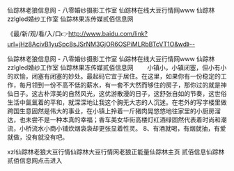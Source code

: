 仙踪林老狼信息网 - 八零婚纱摄影工作室
仙踪林在线大豆行情网www
仙踪林zzlgled婚纱工作室
仙踪林果冻传媒贰佰信息网


《最/新/观/看/入/口👉http://www.baidu.com/link?url=jHz8AcivB1yuSpc8sJSrNM3GjOR6OSPiMLRbBTcVT1O&wd》--

仙踪林老狼信息网 - 八零婚纱摄影工作室
仙踪林在线大豆行情网www
仙踪林zzlgled婚纱工作室
仙踪林果冻传媒贰佰信息网
　　小镇小，小镇闭塞，但小有小的欢愉，闭塞有闭塞的妙处。最起码它宜于居住。在这里，如果你有一份稳定的工作，每月领到一份不高不低的薪水，有一套不大然而够住的房子，那你过的就是神仙日子。这古朴淳美的自然风光，这优游散漫的日子，这舒张自如的节奏，这世俗生活中氤氲着的平和，就深深地让我这个胸无大志的人沉迷。在老外的写字楼里做跨国生意固然是伟大的事业，在小镇上拎着一斤猪肉晃悠悠地往家里的小厨房溜达，也未尝不是一种本真的幸福；香车美女华街高楼灯红酒绿固然代表着时尚和潮流，小桥流水小商小铺炊烟袅袅却更张显着性灵。
	8、有酒就喝，有烟就抽，有爱就做，没有就没有吧。





xzl仙踪林老狼大豆行情仙踪林大豆行情网老狼正能量仙踪林主页 贰佰信息仙踪林贰佰信息网点击进入
